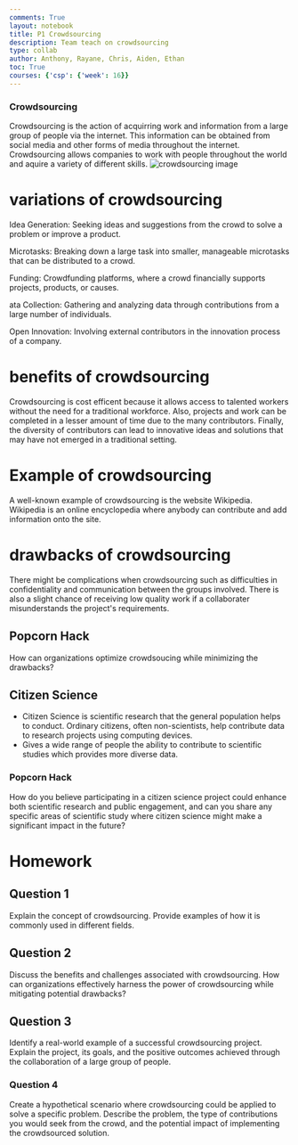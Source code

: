 ```yaml
---
comments: True
layout: notebook
title: P1 Crowdsourcing
description: Team teach on crowdsourcing
type: collab
author: Anthony, Rayane, Chris, Aiden, Ethan
toc: True
courses: {'csp': {'week': 16}}
---
```


### Crowdsourcing
Crowdsourcing is the action of acquirring work and information from a large group of people via the internet. This information can be obtained from social media and other forms of media throughout the internet. Crowdsourcing allows companies to work with people throughout the world and aquire a variety of different skills. 
![crowdsourcing image](https://www.investopedia.com/thmb/-csD4ERbU65LWGDvuXuPvUV8cUY=/1500x0/filters:no_upscale():max_bytes(150000):strip_icc()/crowdsourcing.asp-final-7a1d5dcc4f3b45c38c0a5050354f66f4.png)

# variations of crowdsourcing
Idea Generation: Seeking ideas and suggestions from the crowd to solve a problem or improve a product.

Microtasks: Breaking down a large task into smaller, manageable microtasks that can be distributed to a crowd.

Funding: Crowdfunding platforms, where a crowd financially supports projects, products, or causes.

ata Collection: Gathering and analyzing data through contributions from a large number of individuals.

Open Innovation: Involving external contributors in the innovation process of a company.

# benefits of crowdsourcing
Crowdsourcing is cost efficent because it allows access to talented workers without the need for a traditional workforce. Also, projects and work can be completed in a lesser amount of time due to the many contributors. Finally, the diversity of contributors can lead to innovative ideas and solutions that may have not emerged in a traditional setting. 

# Example of crowdsourcing
 A well-known example of crowdsourcing is the website Wikipedia. Wikipedia is an online encyclopedia where anybody can contribute and add information onto the site. 

# drawbacks of crowdsourcing
There might be complications when crowdsourcing such as difficulties in confidentiality and communication between the groups involved. There is also a slight chance of receiving low quality work if a collaborater misunderstands the project's requirements.
## Popcorn Hack  
How can organizations optimize crowdsoucing while minimizing the drawbacks?


## Citizen Science  
- Citizen Science is scientific research that the general population helps to conduct. Ordinary citizens, often non-scientists, help contribute data to research projects using computing devices.
- Gives a wide range of people the ability to contribute to scientific studies which provides more diverse data.
### Popcorn Hack  
How do you believe participating in a citizen science project could enhance both scientific research and public engagement, and can you share any specific areas of scientific study where citizen science might make a significant impact in the future?

# Homework
## Question 1  
Explain the concept of crowdsourcing. Provide examples of how it is commonly used in different fields.
## Question 2  
Discuss the benefits and challenges associated with crowdsourcing. How can organizations effectively harness the power of crowdsourcing while mitigating potential drawbacks?
## Question 3  
Identify a real-world example of a successful crowdsourcing project. Explain the project, its goals, and the positive outcomes achieved through the collaboration of a large group of people.
### Question 4
Create a hypothetical scenario where crowdsourcing could be applied to solve a specific problem. Describe the problem, the type of contributions you would seek from the crowd, and the potential impact of implementing the crowdsourced solution.

